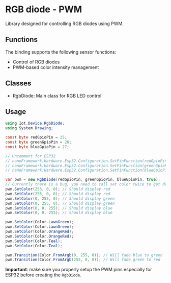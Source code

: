 # RGB diode - PWM

Library designed for controlling RGB diodes using PWM.

## Functions

The binding supports the following sensor functions:

* Control of RGB diodes
* PWM-based color intensity management

## Classes

* RgbDiode: Main class for RGB LED control

## Usage

```csharp
using Iot.Device.RgbDiode;
using System.Drawing;

const byte redGpioPin = 25;
const byte greenGpioPin = 26;
const byte blueGpioPin = 27;

// Uncomment for ESP32
// nanoFramework.Hardware.Esp32.Configuration.SetPinFunction(redGpioPin, nanoFramework.Hardware.Esp32.DeviceFunction.PWM1);
// nanoFramework.Hardware.Esp32.Configuration.SetPinFunction(greenGpioPin, nanoFramework.Hardware.Esp32.DeviceFunction.PWM2);
// nanoFramework.Hardware.Esp32.Configuration.SetPinFunction(blueGpioPin, nanoFramework.Hardware.Esp32.DeviceFunction.PWM3);

var pwm = new RgbDiode(redGpioPin, greenGpioPin, blueGpioPin, true);
// Currently there is a bug, you need to call set color twice to get desired outcome
pwm.SetColor(255, 0, 0); // Should display red
pwm.SetColor(255, 0, 0); // Should display red
pwm.SetColor(0, 255, 0); // Should display green
pwm.SetColor(0, 255, 0); // Should display green
pwm.SetColor(0, 0, 255); // Should display blue
pwm.SetColor(0, 0, 255); // Should display blue

pwm.SetColor(Color.LawnGreen);
pwm.SetColor(Color.LawnGreen);
pwm.SetColor(Color.OrangeRed);
pwm.SetColor(Color.OrangeRed);
pwm.SetColor(Color.Teal);
pwm.SetColor(Color.Teal);

pwm.Transition(Color.FromArgb(0, 255, 0)); // Will fade blue to green
pwm.Transition(Color.FromArgb(255, 0, 0)); // Will fade green to red
```

**Important**: make sure you properly setup the PWM pins especially for ESP32 before creating the `RgbDiode`.